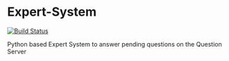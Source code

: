 Expert-System
=============

[![Build Status](https://travis-ci.org/ProjetWebservice-VASK/Expert-System.svg)](https://travis-ci.org/ProjetWebservice-VASK/Expert-System)

Python based Expert System to answer pending questions on the Question Server


